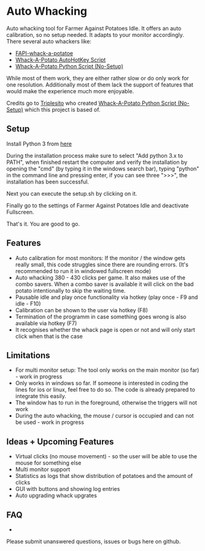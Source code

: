 # Auto Whacking
Auto whacking tool for Farmer Against Potatoes Idle. It offers an auto calibration, so no setup needed. It adapts to your monitor accordingly.
There several auto whackers like:
- [FAPI-whack-a-potatoe](https://github.com/Nick-Gabe/FAPI-whack-a-potatoe)
- [Whack-A-Potato AutoHotKey Script](https://github.com/Nick-Gabe/FAPI-whack-a-potatoe)
- [Whack-A-Potato Python Script (No-Setup)](https://steamcommunity.com/sharedfiles/filedetails/?id=3007440876)

While most of them work, they are either rather slow or do only work for one resolution. Additionally most of them lack the support of features that would make the experience much more enjoyable.

Credits go to [Triplesito](https://steamcommunity.com/id/TripleCreeper3) who created [Whack-A-Potato Python Script (No-Setup)](https://steamcommunity.com/sharedfiles/filedetails/?id=3007440876) which this project is based of.
## Setup
Install Python 3 from [here](https://www.python.org/downloads/)

During the installation process make sure to select "Add python 3.x to PATH", when finished restart the computer and verify the installation by opening the "cmd" (by typing it in the windows search bar), typing "python" in the command line and pressing enter, if you can see three ">>>", the installation has been successful.

Next you can execute the setup.sh by clicking on it.

Finally go to the settings of Farmer Against Potatoes Idle and deactivate Fullscreen.

That's it. You are good to go.

## Features
- Auto calibration for most monitors: If the monitor / the window gets really small, this code struggles since there are rounding errors. (It's recommended to run it in windowed fullscreen mode)
- Auto whacking 380 - 430 clicks per game. It also makes use of the combo savers. When a combo saver is available it will click on the bad potato intentionally to skip the waiting time.
- Pausable idle and play once functionality via hotkey (play once - F9 and idle - F10)
- Calibration can be shown to the user via hotkey (F8)
- Termination of the programm in case something goes wrong is also available via hotkey (F7)
- It recognises whether the whack page is open or not and will only start click when that is the case


## Limitations
- For multi monitor setup: The tool only works on the main monitor (so far) - work in progress
- Only works in windows so far. If someone is interested in coding the lines for ios or linux, feel free to do so. The code is already prepared to integrate this easily.
- The window has to run in the foreground, otherwise the triggers will not work
- During the auto whacking, the mouse / cursor is occupied and can not be used - work in progress

## Ideas + Upcoming Features
- Virtual clicks (no mouse movement) - so the user will be able to use the mouse for something else
- Multi monitor support
- Statistics as logs that show distribution of potatoes and the amount of clicks
- GUI with buttons and showing log entries
- Auto upgrading whack upgrates

## FAQ
- 

Please submit unanswered questions, issues or bugs here on github.
